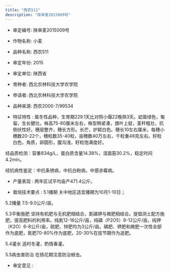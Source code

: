 ```yaml
---
title: "西农511"
description: "陕审麦2015009号"
---
```

* 审定编号:  陕审麦2015009号

*  作物名称:  小麦

*  品种名称:  西农511

*  审定年份:  2015

*  审定单位:  陕西省

* 育种者:  西北农林科技大学农学院

*  申请者:  西北农林科技大学农学院

*  品种来源:  西农2000-7/99534

*  特征特性 : 
属冬性品种，生育期229.1天比对照小偃22晚熟3天。幼苗绿色，匍匐，生长健壮。株高75-80厘米左右，株型稍紧凑，旗叶上挺，茎秆粗壮，抗倒伏性好。穗层整齐，穗长方形。长芒，护颖白色。穗长10左右厘米，每穗小穗数20-22个，穗粒数35-40粒，亩穗数40万左右，千粒重46克左右。籽粒白色，角质，卵圆形，腹沟浅，籽粒饱满度好。
经品质检测：容重834g/L，蛋白质含量14.38%，湿面筋30.2%，稳定时间4.2min。
经抗病性鉴定：中抗条锈病，中抗白粉病，中感赤霉病。

 
*  产量表现 : 
两年区试平均亩产471.4公斤。

*  栽培技术要点 : 
5.1播期  关中地区适宜播期为10月1-10日；
5.2播量  7.5-9.0公斤/亩。
5.3平衡施肥  坚持有机肥与无机肥相结合，氮磷钾与微肥相结合。提倡测土配方施肥，提高肥料的利用率。纯氮12-16公斤/亩，纯磷（P2O5）9-12公斤/亩，纯钾（K2O）6-8公斤/亩，硫肥、锌肥均为3公斤/亩。磷肥、钾肥和微肥一次性全部作为底肥，氮肥70-80%作为底肥，20-30%在拔节期作为追肥。
5.4灌水  适时冬灌，酌情春灌。
5.5病虫害防治  在扬花期注意防治蚜虫。


*  审定意见 : 

